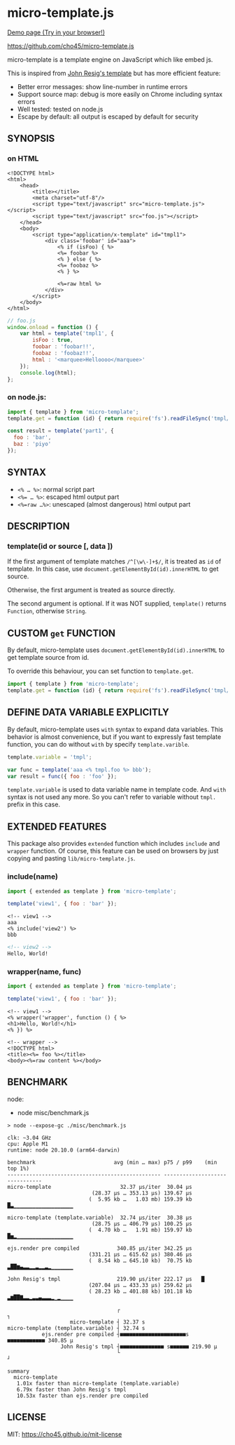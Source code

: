 micro-template.js
=================

[Demo page (Try in your browser!)](https://cho45.github.io/micro-template.js/misc/demo.html)

https://github.com/cho45/micro-template.js

micro-template is a template engine on JavaScript which like embed js.

This is inspired from [John Resig's template]( http://ejohn.org/blog/javascript-micro-templating/ ) but has more efficient feature:

* Better error messages: show line-number in runtime errors
* Support source map: debug is more easily on Chrome including syntax errors
* Well tested: tested on node.js
* Escape by default: all output is escaped by default for security

SYNOPSIS
--------

### on HTML

```ejs
<!DOCTYPE html>
<html>
	<head>
		<title></title>
		<meta charset="utf-8"/>
		<script type="text/javascript" src="micro-template.js"></script>
		<script type="text/javascript" src="foo.js"></script>
	</head>
	<body>
		<script type="application/x-template" id="tmpl1">
			<div class='foobar' id="aaa">
				<% if (isFoo) { %>
				<%= foobar %>
				<% } else { %>
				<%= foobaz %>
				<% } %>

				<%=raw html %>
			</div>
		</script>
	</body>
</html>
```

```js
// foo.js
window.onload = function () {
    var html = template('tmpl1', {
        isFoo : true,
        foobar : 'foobar!!',
        foobaz : 'foobaz!!',
        html : '<marquee>Helloooo</marquee>'
    });
    console.log(html);
};
```

### on node.js:

```js
import { template } from 'micro-template';
template.get = function (id) { return require('fs').readFileSync('tmpl/' + id + '.tmpl', 'utf-8') };

const result = template('part1', {
  foo : 'bar',
  baz : 'piyo'
});
```

SYNTAX
------

* `<% … %>`: normal script part
* `<%= … %>`: escaped html output part
* `<%=raw …%>`: unescaped (almost dangerous) html output part


DESCRIPTION
-----------

### template(id or source [, data ])

If the first argument of template matches `/^[\w\-]+$/`, it is treated as `id` of template. In this case, use `document.getElementById(id).innerHTML` to get source.

Otherwise, the first argument is treated as source directly.

The second argument is optional. If it was NOT supplied, `template()` returns `Function`, otherwise `String`.


CUSTOM `get` FUNCTION
---------------------

By default, micro-template uses `document.getElementById(id).innerHTML` to get template source from id.

To override this behaviour, you can set function to `template.get`.

```js
import { template } from 'micro-template';
template.get = function (id) { return require('fs').readFileSync('tmpl/' + id + '.tmpl', 'utf-8') };
```

DEFINE DATA VARIABLE EXPLICITLY
-------------------------------

By default, micro-template uses `with` syntax to expand data variables. This behavior is almost convenience, but if you want to expressly fast template function, you can do without `with` by specify `template.varible`.

```js
template.variable = 'tmpl';

var func = template('aaa <% tmpl.foo %> bbb');
var result = func({ foo : 'foo' });
```

`template.variable` is used to data variable name in template code. And `with` syntax is not used any more. So you can't refer to variable without `tmpl.` prefix in this case.

EXTENDED FEATURES
-----------------

This package also provides `extended` function which includes `include` and `wrapper` function. Of course, this feature can be used on browsers by just copying and pasting `lib/micro-template.js`.

### include(name)

```js
import { extended as template } from 'micro-template';

template('view1', { foo : 'bar' });
```

```ejs
<!-- view1 -->
aaa
<% include('view2') %>
bbb
```

```html
<!-- view2 -->
Hello, World!
```

### wrapper(name, func)

```js
import { extended as template } from 'micro-template';

template('view1', { foo : 'bar' });
```

```ejs
<!-- view1 -->
<% wrapper('wrapper', function () { %>
<h1>Hello, World!</h1>
<% }) %>
```

```ejs
<!-- wrapper -->
<!DOCTYPE html>
<title><%= foo %></title>
<body><%=raw content %></body>
```

BENCHMARK
---------

node:

* node misc/benchmark.js

```log
> node --expose-gc ./misc/benchmark.js

clk: ~3.04 GHz
cpu: Apple M1
runtime: node 20.10.0 (arm64-darwin)

benchmark                         avg (min … max) p75 / p99    (min  top 1%)
------------------------------------------------- -------------------------------
micro-template                      32.37 µs/iter  30.04 µs                      
                           (28.37 µs … 353.13 µs) 139.67 µs                     
                          (  5.95 kb …   1.03 mb) 159.39 kb █▃▁▁▁▁▁▁▁▁▁▁▁▁▁▁▁▁▁▁▁

micro-template (template.variable)  32.74 µs/iter  30.38 µs                      
                           (28.75 µs … 406.79 µs) 100.25 µs                     
                          (  4.70 kb …   1.91 mb) 159.97 kb █▅▂▁▁▁▁▁▁▁▁▁▁▁▁▁▁▁▁▁▁

ejs.render pre compiled            340.85 µs/iter 342.25 µs                      
                          (331.21 µs … 615.62 µs) 380.46 µs                     
                          (  8.54 kb … 645.10 kb)  70.75 kb ▃██▆▄▃▃▂▂▃▂▂▃▂▁▁▁▁▁▁▁

John Resig's tmpl                  219.90 µs/iter 222.17 µs   █                 
                          (207.04 µs … 433.33 µs) 259.62 µs                     
                          ( 28.23 kb … 401.88 kb) 101.18 kb ▃▆██▇▃▃▂▃▃▄▃▃▃▂▁▂▁▁▁▁

                                   ┌                                            ┐
                    micro-template ┤ 32.37 s
micro-template (template.variable) ┤ 32.74 s
           ejs.render pre compiled ┤■■■■■■■■■■■■■■■■■■■■■s ■■■■■■■■■■■■ 340.85 µ
                 John Resig's tmpl ┤■■■■■■■■■■■■■■ s■■■■■■ 219.90 µ
                                   └                                            ┘

summary
  micro-template
   1.01x faster than micro-template (template.variable)
   6.79x faster than John Resig's tmpl
   10.53x faster than ejs.render pre compiled
```


LICENSE
-------

MIT: https://cho45.github.io/mit-license
